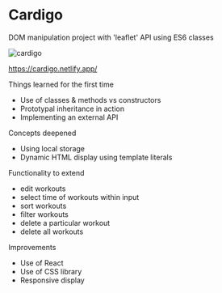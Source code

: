 # Cardigo
DOM manipulation project with 'leaflet' API using ES6 classes

![cardigo](https://user-images.githubusercontent.com/83171355/136552566-f693d5e3-3ebe-46c4-a6eb-537ec4609937.png)

https://cardigo.netlify.app/


Things learned for the first time
- Use of classes & methods vs constructors
- Prototypal inheritance in action 
- Implementing an external API

Concepts deepened
- Using local storage
- Dynamic HTML display using template literals


Functionality to extend
- edit workouts
- select time of workouts within input
- sort workouts
- filter workouts
- delete a particular workout
- delete all workouts

Improvements
- Use of React
- Use of CSS library
- Responsive display
